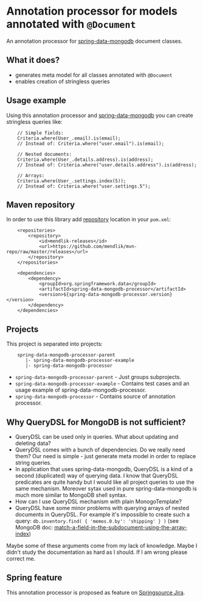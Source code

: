 Annotation processor for models annotated with `@Document`
=========================================================

An annotation processor for [spring-data-mongodb](http://www.springsource.org/spring-data/mongodb) document classes. 

What it does?
-------------

- generates meta model for all classes annotated with `@Document`
- enables creation of stringless queries

Usage example
-------------

Using this annotation processor and [spring-data-mongodb](http://www.springsource.org/spring-data/mongodb) you can create stringless queries like:

		// Simple fields:		
		Criteria.where(User_.email).is(email);
		// Instead of: Criteria.where("user.email").is(email);

		// Nested documents:	
		Criteria.where(User_.details.address).is(address);
		// Instead of: Criteria.where("user.details.address").is(address);

		// Arrays:	
		Criteria.where(User_.settings.index(5));
		// Instead of: Criteria.where("user.settings.5");

Maven repository
----------------

In order to use this library add [repository](http://github.com/mendlik/mvn-repo) location in your `pom.xml`:

		<repositories>
		    <repository>
		        <id>mendlik-releases</id>
		        <url>https://github.com/mendlik/mvn-repo/raw/master/releases</url>
		    </repository>
		</repositories>

		<dependencies>
		    <dependency>
		        <groupId>org.springframework.data</groupId>
		        <artifactId>spring-data-mongodb-processor</artifactId>
		        <version>${spring-data-mongodb-processor.version}</version>
		    </dependency>
		</dependencies>

Projects
--------
This project is separated into projects:

		spring-data-mongodb-processor-parent
		   |- spring-data-mongodb-processor-example
		   |- spring-data-mongodb-processor

- `spring-data-mongodb-processor-parent` - Just groups subprojects.
- `spring-data-mongodb-processor-example` - Contains test cases and an usage example of spring-data-mongodb-processor.
- `spring-data-mongodb-processor` - Contains source of annotation processor.

Why QueryDSL for MongoDB is not sufficient? 
-------------------------------------------
- QueryDSL can be used only in queries. What about updating and deleting data?
- QueryDSL comes with a bunch of dependencies. Do we really need them? Our need is simple - just generate meta model in order to replace string queries.
- In application that uses spring-data-mongodb, QueryDSL is a kind of a second (duplicated) way of querying data. I know that QueryDSL predicates are quite handy but I would like all project queries to use the same mechanism. Moreover sytax used in pure spring-data-mongodb is much more similar to MongoDB shell syntax.
- How can I use QueryDSL mechanism with plain MonogoTemplate?
- QueryDSL have some minor problems with querying arrays of nested documents in QueryDSL. For example it's impossible to create such a query: `db.inventory.find( { 'memos.0.by': 'shipping' } )` (see MongoDB doc: [match-a-field-in-the-subdocument-using-the-array-index](http://docs.mongodb.org/manual/tutorial/query-documents/#match-a-field-in-the-subdocument-using-the-array-index))

Maybe some of these arguments come from my lack of knowledge. Maybe I didn't study the documentation as hard as I should. If I am wrong please correct me.

Spring feature
--------------
This annotation processor is proposed as feature on [Springsource Jira](https://jira.springsource.org/browse/DATAMONGO-744).
